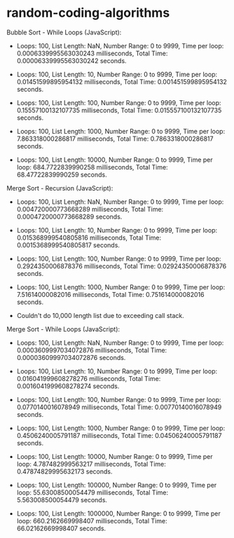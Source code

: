 # random-coding-algorithms

Bubble Sort - While Loops (JavaScript):
- Loops: 100, List Length: NaN, Number Range: 0 to 9999, Time per loop: 0.0006339995563030243 milliseconds, Total Time: 0.00006339995563030242 seconds.

- Loops: 100, List Length: 10, Number Range: 0 to 9999, Time per loop: 0.01451599895954132 milliseconds, Total Time: 0.001451599895954132 seconds.

- Loops: 100, List Length: 100, Number Range: 0 to 9999, Time per loop: 0.15557100132107735 milliseconds, Total Time: 0.015557100132107735 seconds.

- Loops: 100, List Length: 1000, Number Range: 0 to 9999, Time per loop: 7.863318000286817 milliseconds, Total Time: 0.7863318000286817 seconds.

- Loops: 100, List Length: 10000, Number Range: 0 to 9999, Time per loop: 684.7722839990258 milliseconds, Total Time: 68.47722839990259 seconds.

Merge Sort - Recursion (JavaScript):
- Loops: 100, List Length: NaN, Number Range: 0 to 9999, Time 
per loop: 0.004720000773668289 milliseconds, Total Time: 0.0004720000773668289 seconds.

- Loops: 100, List Length: 10, Number Range: 0 to 9999, Time per loop: 0.015368999540805816 milliseconds, Total Time: 0.0015368999540805817 seconds.

- Loops: 100, List Length: 100, Number Range: 0 to 9999, Time per loop: 0.2924350006878376 milliseconds, Total Time: 0.02924350006878376 seconds.

- Loops: 100, List Length: 1000, Number Range: 0 to 9999, Time per loop: 7.51614000082016 milliseconds, Total Time: 0.751614000082016 seconds.

- Couldn't do 10,000 length list due to exceeding call stack.

Merge Sort - While Loops (JavaScript):
- Loops: 100, List Length: NaN, Number Range: 0 to 9999, Time per loop: 0.0003609997034072876 milliseconds, Total Time: 0.00003609997034072876 seconds.

- Loops: 100, List Length: 10, Number Range: 0 to 9999, Time per loop: 0.016041999608278276 milliseconds, Total Time: 0.0016041999608278274 seconds.

- Loops: 100, List Length: 100, Number Range: 0 to 9999, Time per loop: 0.0770140016078949 milliseconds, Total Time: 0.00770140016078949 seconds.

- Loops: 100, List Length: 1000, Number Range: 0 to 9999, Time per loop: 0.4506240005791187 milliseconds, Total Time: 0.04506240005791187 seconds.

- Loops: 100, List Length: 10000, Number Range: 0 to 9999, Time per loop: 4.787482999563217 milliseconds, Total Time: 0.47874829995632173 seconds.

- Loops: 100, List Length: 100000, Number Range: 0 to 9999, Time per loop: 55.63008500054479 milliseconds, Total Time: 5.563008500054479 seconds.

- Loops: 100, List Length: 1000000, Number Range: 0 to 9999, Time per loop: 660.2162669998407 milliseconds, Total Time: 66.02162669998407 seconds.